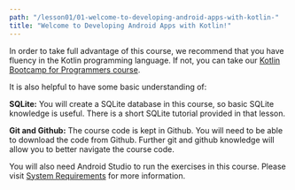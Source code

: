 ```yaml
---
path: "/lesson01/01-welcome-to-developing-android-apps-with-kotlin-"
title: "Welcome to Developing Android Apps with Kotlin!"
---
```


<youtube id="x4DpYavt8hY"></youtube>
<p>In order to take full advantage of this course, we recommend that you have fluency in the Kotlin programming language. If not, you can take our <a target="_blank" href="https://www.udacity.com/course/kotlin-bootcamp-for-programmers--ud9011">Kotlin Bootcamp for Programmers course</a>.</p>
<p>It is also helpful to have some basic understanding of:</p>
<p><strong>SQLite:</strong> You will create a SQLite database in this course, so basic SQLite knowledge is useful. There is a short SQLite tutorial provided in that lesson.</p>
<p><strong>Git and Github:</strong> The course code is kept in Github. You will need to be able to download the code from Github. Further git and github knowledge will allow you to better navigate the course code.</p>
<p>You will also need Android Studio to run the exercises in this course. Please visit <a target="_blank" href="https://developer.android.com/studio/#system-requirements-a-namerequirementsa">System Requirements</a> for more information.</p>
